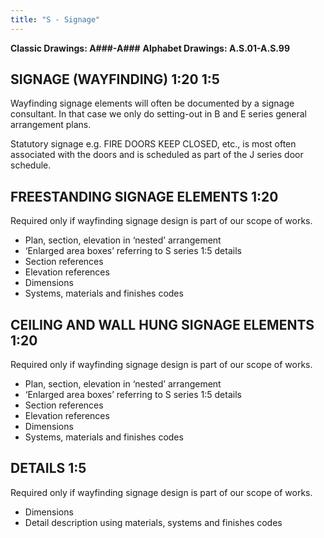 ```yaml
---
title: "S - Signage"
---
```

**Classic Drawings: A###-A###**
**Alphabet Drawings: A.S.01-A.S.99**

## SIGNAGE (WAYFINDING) 1:20 1:5

Wayfinding signage elements will often be documented by a signage consultant. In that case we only do setting-out in B and E series general arrangement plans.

Statutory signage e.g. FIRE DOORS KEEP CLOSED, etc., is most often associated with the doors and is scheduled as part of the J series door schedule.

## FREESTANDING SIGNAGE ELEMENTS 1:20

Required only if wayfinding signage design is part of our scope of works.

-   Plan, section, elevation in ‘nested’ arrangement
-   ‘Enlarged area boxes’ referring to S series 1:5 details
-   Section references
-   Elevation references
-   Dimensions
-   Systems, materials and finishes codes

## CEILING AND WALL HUNG SIGNAGE ELEMENTS 1:20

Required only if wayfinding signage design is part of our scope of works.

-   Plan, section, elevation in ‘nested’ arrangement
-   ‘Enlarged area boxes’ referring to S series 1:5 details
-   Section references
-   Elevation references
-   Dimensions
-   Systems, materials and finishes codes

## DETAILS 1:5

Required only if wayfinding signage design is part of our scope of works.

-   Dimensions
-   Detail description using materials, systems and finishes codes